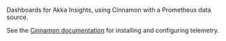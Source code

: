 Dashboards for Akka Insights, using Cinnamon with a Prometheus data source.

See the [Cinnamon documentation][docs] for installing and configuring telemetry.

[docs]: https://developer.lightbend.com/docs/cinnamon/latest/home.html
